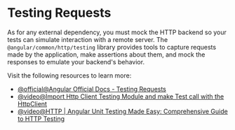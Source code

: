 # Testing Requests

As for any external dependency, you must mock the HTTP backend so your tests can simulate interaction with a remote server. The `@angular/common/http/testing` library provides tools to capture requests made by the application, make assertions about them, and mock the responses to emulate your backend's behavior.

Visit the following resources to learn more:

- [@official@Angular Official Docs - Testing Requests](https://angular.dev/guide/http/testing)
- [@video@Import Http Client Testing Module and make Test call with the HttpClient](https://www.youtube.com/watch?v=Sgy_RRXC9As)
- [@video@HTTP | Angular Unit Testing Made Easy: Comprehensive Guide to HTTP Testing](https://www.youtube.com/watch?v=7rlwryYhGzs)